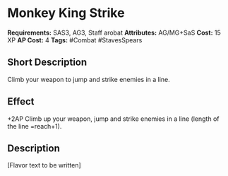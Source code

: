 # Monkey King Strike

**Requirements:** SAS3, AG3, Staff arobat
**Attributes:** AG/MG+SaS
**Cost:** 15 XP
**AP Cost:** 4
**Tags:** #Combat #StavesSpears

## Short Description
Climb your weapon to jump and strike enemies in a line.

## Effect
+2AP Climb up your weapon, jump and strike enemies in a line (length of the line =reach+1).

## Description
[Flavor text to be written]